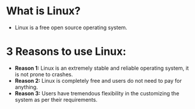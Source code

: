 # What is Linux?

* Linux is a free open source operating system.

# 3 Reasons to use Linux:

* **Reason 1:** Linux is an extremely stable and reliable operating system, it is not prone to crashes.
* **Reason 2:** Linux is completely free and users do not need to pay for anything.
* **Reason 3:** Users have tremendous flexibility in the customizing the system as per their requirements.
